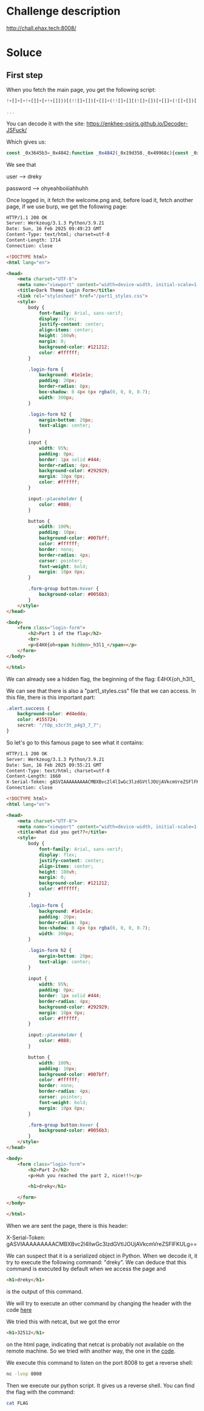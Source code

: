 # Challenge description

http://chall.ehax.tech:8008/

# Soluce

## First step

When you fetch the main page, you get the following script:

```js
!+[]+[+!+[]]+[+!+[]]))[(!![]+[])[+[]]+(!![]+[][(![]+[])[+[]]+(![]+[])[!+[]+!+[]]+(![]+[])[+!+[]]+(!![]+[])[+[]]])[+!+[]+[+[]]]+([]+[])[([][(![]+[])[+[]]+(![]+[])[!+[]+!+[]]+(![]+[])[+!+[]]+(!![]+[])[+[]]]+[])[!+[]+!+[]+!+[]]+(!![]+[][(![]+[])[+[]]+(![]+[])[!+[]+!+[]]+(![]+[])[+!+[]]+(!![]+[])[+[]]])[+!+[]+[+[]]]+([][[]]+[])[+!+[]]+(![]![]+[])[!+[]+!+[]]+(![]+[])[+!+[]]+(!![]+[])[+[]]])[+!+[]+[+[]]]+(![]+[])[!+[]+!+[]]+(!![]+[][(![]+[])[+[]]+(![]+[])[!+[]+!+[]]+(![]+[])[+!+[]]+(!![]+[])[+[]]])[+!+[]

...
```

You can decode it with the site: https://enkhee-osiris.github.io/Decoder-JSFuck/

Which gives us:

```js
const _0x3645b3=_0x4842;function _0x4842(_0x19d358,_0x49968c){const _0x2ad82b=_0x2ad8();return _0x4842=function(_0x484299,_0x4da982){_0x484299=_0x484299-0x1f1;let _0x4c8636=_0x2ad82b[_0x484299];return _0x4c8636;},_0x4842(_0x19d358,_0x49968c);}(function(_0x4ff4ae,_0x561f72){const _0x2b38fa=_0x4842,_0x2d072e=_0x4ff4ae();while(!![]){try{const _0x20be76=parseInt(_0x2b38fa(0x1f5))/0x1+-parseInt(_0x2b38fa(0x206))/0x2*(parseInt(_0x2b38fa(0x205))/0x3)+parseInt(_0x2b38fa(0x202))/0x4+-parseInt(_0x2b38fa(0x1ff))/0x5+-parseInt(_0x2b38fa(0x1fd))/0x6*(parseInt(_0x2b38fa(0x201))/0x7)+-parseInt(_0x2b38fa(0x1f2))/0x8+parseInt(_0x2b38fa(0x1fa))/0x9*(parseInt(_0x2b38fa(0x1f9))/0xa);if(_0x20be76===_0x561f72)break;else _0x2d072e['push'](_0x2d072e['shift']());}catch(_0x1a16c9){_0x2d072e['push'](_0x2d072e['shift']());}}}(_0x2ad8,0xbdbb4));const form=document[_0x3645b3(0x1fe)](_0x3645b3(0x200));async function submitForm(_0x361a11){const _0xbae53f=_0x3645b3,_0x261004=await fetch(_0xbae53f(0x203),{'method':'POST','body':JSON[_0xbae53f(0x208)](_0x361a11),'headers':{'Content-Type':_0xbae53f(0x1f4)}});window[_0xbae53f(0x1f7)]='/welcome.png';}form[_0x3645b3(0x1f8)](_0x3645b3(0x1f6),_0x3f6721=>{const _0x43e2d2=_0x3645b3;_0x3f6721[_0x43e2d2(0x1f1)]();const _0x451641=document[_0x43e2d2(0x204)](_0x43e2d2(0x1fc)),_0x12fab0=document['getElementById'](_0x43e2d2(0x207));_0x451641[_0x43e2d2(0x1fb)]=='dreky'&&_0x12fab0['value']=='ohyeahboiiiahhuhh'?submitForm({'user':_0x451641['value'],'pass':_0x12fab0[_0x43e2d2(0x1fb)]}):alert(_0x43e2d2(0x1f3));});function _0x2ad8(){const _0x5aa71f=['2115056nOLZur','Invalid\x20username\x20or\x20password','application/json','206204rQEQbe','submit','location','addEventListener','4252550HZZkfV','18etmbIj','value','username','43194hBWQRV','querySelector','5935145KtOSgP','.login-form','238aTVShg','6015272rbWZkU','/login','getElementById','15cVIXSQ','34886FmgdQH','password','stringify','preventDefault'];_0x2ad8=function(){return _0x5aa71f;};return _0x2ad8();}
```

We see that

user --> dreky

password --> ohyeahboiiiahhuhh

Once logged in, it fetch the welcome.png and, before load it, fetch another page, if we use burp, we get the following page:

```html
HTTP/1.1 200 OK
Server: Werkzeug/3.1.3 Python/3.9.21
Date: Sun, 16 Feb 2025 09:49:23 GMT
Content-Type: text/html; charset=utf-8
Content-Length: 1714
Connection: close

<!DOCTYPE html>
<html lang="en">

<head>
    <meta charset="UTF-8">
    <meta name="viewport" content="width=device-width, initial-scale=1.0">
    <title>Dark Theme Login Form</title>
    <link rel="stylesheet" href="/part1_styles.css">
    <style>
        body {
            font-family: Arial, sans-serif;
            display: flex;
            justify-content: center;
            align-items: center;
            height: 100vh;
            margin: 0;
            background-color: #121212;
            color: #ffffff;
        }

        .login-form {
            background: #1e1e1e;
            padding: 20px;
            border-radius: 8px;
            box-shadow: 0 4px 6px rgba(0, 0, 0, 0.7);
            width: 300px;
        }

        .login-form h2 {
            margin-bottom: 20px;
            text-align: center;
        }
    
        input {
            width: 95%;
            padding: 8px;
            border: 1px solid #444;
            border-radius: 4px;
            background-color: #292929;
            margin: 10px 0px;
            color: #ffffff;
        }

        input::placeholder {
            color: #888;
        }

        button {
            width: 100%;
            padding: 10px;
            background-color: #007bff;
            color: #ffffff;
            border: none;
            border-radius: 4px;
            cursor: pointer;
            font-weight: bold;
            margin: 10px 0px;
        }

        .form-group button:hover {
            background-color: #0056b3;
        }
    </style>
</head>

<body>
    <form class="login-form">
        <h2>Part 1 of the flag</h2>
        <br>
        <p>E4HX{oh<span hidden>_h3l1_</span></p>
    </form>
</body>

</html>
```

We can already see a hidden flag, the beginning of the flag: E4HX{oh_h3l1_

We can see that there is also a "part1_styles.css" file that we can access. 
In this file, there is this important part:

```css
.alert.success {
    background-color: #d4edda;
    color: #155724;
    secret: "/t0p_s3cr3t_p4g3_7_7";
}
```

So let's go to this famous page to see what it contains:

```html
HTTP/1.1 200 OK
Server: Werkzeug/3.1.3 Python/3.9.21
Date: Sun, 16 Feb 2025 09:55:21 GMT
Content-Type: text/html; charset=utf-8
Content-Length: 1660
X-Serial-Token: gASVIAAAAAAAAACMBXBvc2l4lIwGc3lzdGVtlJOUjAVkcmVreZSFlFKULg==
Connection: close

<!DOCTYPE html>
<html lang="en">

<head>
    <meta charset="UTF-8">
    <meta name="viewport" content="width=device-width, initial-scale=1.0">
    <title>What did you get??</title>
    <style>
        body {
            font-family: Arial, sans-serif;
            display: flex;
            justify-content: center;
            align-items: center;
            height: 100vh;
            margin: 0;
            background-color: #121212;
            color: #ffffff;
        }

        .login-form {
            background: #1e1e1e;
            padding: 20px;
            border-radius: 8px;
            box-shadow: 0 4px 6px rgba(0, 0, 0, 0.7);
            width: 300px;
        }

        .login-form h2 {
            margin-bottom: 20px;
            text-align: center;
        }
    
        input {
            width: 95%;
            padding: 8px;
            border: 1px solid #444;
            border-radius: 4px;
            background-color: #292929;
            margin: 10px 0px;
            color: #ffffff;
        }

        input::placeholder {
            color: #888;
        }

        button {
            width: 100%;
            padding: 10px;
            background-color: #007bff;
            color: #ffffff;
            border: none;
            border-radius: 4px;
            cursor: pointer;
            font-weight: bold;
            margin: 10px 0px;
        }

        .form-group button:hover {
            background-color: #0056b3;
        }
    </style>
</head>

<body>
    <form class="login-form">
        <h2>Part 2</h2>
        <p>Huh you reached the part 2, nice!!!</p>

        <h1>dreky</h1>

    </form>
</body>

</html>
```
When we are sent the page, there is this header:

X-Serial-Token: gASVIAAAAAAAAACMBXBvc2l4lIwGc3lzdGVtlJOUjAVkcmVreZSFlFKULg==

We can suspect that it is a serialized object in Python. When we decode it, it try to execute the following command: "dreky". We can deduce that this command is executed by default when we access the page and 

```html
<h1>dreky</h1>
```

is the output of this command.


We will try to execute an other command by changing the header with the code [here](code/serialize.py)

We tried this with netcat, but we got the error 

```html
<h1>32512</h1>
```

on the html page, indicating that netcat is probably not available on the remote machine. So we tried with another way, the one in the [code](code/serialize.py).

We execute this command to listen on the port 8008 to get a reverse shell:

```bash
nc -lvnp 8008
```

Then we execute our python script. It gives us a reverse shell. You can find the flag with the command:

```bash
cat FLAG
```
